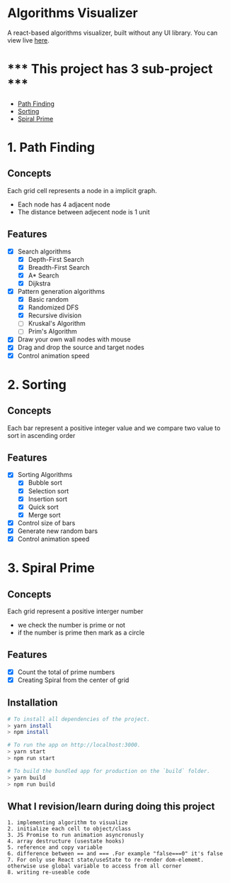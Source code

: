 
# Algorithms Visualizer
A react-based algorithms visualizer, built without any UI library. You can view live [here](https://suaebahmed.github.io/algorithms-visualizer/).

# *** This project has 3 sub-project ***
  - [Path Finding](https://github.com/suaebahmed/algorithms-visualizer#1-Path-Finding)
  - [Sorting](https://github.com/suaebahmed/algorithms-visualizer#2-Sorting)
  - [Spiral Prime](https://github.com/suaebahmed/algorithms-visualizer#3-Spiral-Prime)

# 1. Path Finding

## Concepts
Each grid cell represents a node in a implicit graph.
  - Each node has 4 adjacent node
  - The distance between adjecent node is 1 unit

## Features
- [x] Search algorithms
  - [x] Depth-First Search
  - [x] Breadth-First Search
  - [x] A\* Search
  - [x] Dijkstra
  
- [x] Pattern generation algorithms
  - [x] Basic random
  - [x] Randomized DFS
  - [x] Recursive division
  - [ ] Kruskal's Algorithm
  - [ ] Prim's Algorithm

- [x] Draw your own wall nodes with mouse
- [x] Drag and drop the source and target nodes
- [x] Control animation speed

# 2. Sorting

## Concepts
Each bar represent a positive integer value and we compare two value to sort in ascending order 

## Features
- [x] Sorting Algorithms
  - [x] Bubble sort
  - [x] Selection sort
  - [x] Insertion sort
  - [x] Quick sort
  - [x] Merge sort

- [x] Control size of bars
- [x] Generate new random bars
- [x] Control animation speed

# 3. Spiral Prime

## Concepts
Each grid represent a positive interger number 
  - we check the number is prime or not
  - if the number is prime then mark as a circle

## Features
 - [x] Count the total of prime numbers
 - [x] Creating Spiral from the center of grid

## Installation

```bash
# To install all dependencies of the project.
> yarn install
> npm install

# To run the app on http://localhost:3000.
> yarn start
> npm run start

# To build the bundled app for production on the `build` folder.
> yarn build
> npm run build
```

## What I revision/learn during doing this project
    1. implementing algorithm to visualize
    2. initialize each cell to object/class
    3. JS Promise to run animation asyncronusly
    4. array destructure (usestate hooks)
    5. reference and copy variable
    6. difference between == and === .For example "false===0" it's false
    7. For only use React state/useState to re-render dom-elememt. 
    otherwise use global variable to access from all corner
    8. writing re-useable code 
